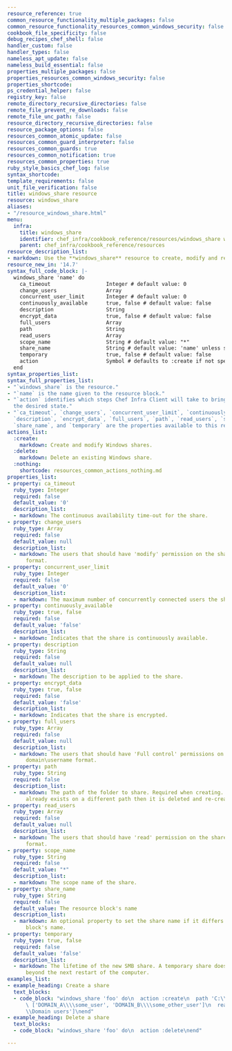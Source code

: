 ```yaml
---
resource_reference: true
common_resource_functionality_multiple_packages: false
common_resource_functionality_resources_common_windows_security: false
cookbook_file_specificity: false
debug_recipes_chef_shell: false
handler_custom: false
handler_types: false
nameless_apt_update: false
nameless_build_essential: false
properties_multiple_packages: false
properties_resources_common_windows_security: false
properties_shortcode: 
ps_credential_helper: false
registry_key: false
remote_directory_recursive_directories: false
remote_file_prevent_re_downloads: false
remote_file_unc_path: false
resource_directory_recursive_directories: false
resource_package_options: false
resources_common_atomic_update: false
resources_common_guard_interpreter: false
resources_common_guards: true
resources_common_notification: true
resources_common_properties: true
ruby_style_basics_chef_log: false
syntax_shortcode: 
template_requirements: false
unit_file_verification: false
title: windows_share resource
resource: windows_share
aliases:
- "/resource_windows_share.html"
menu:
  infra:
    title: windows_share
    identifier: chef_infra/cookbook_reference/resources/windows_share windows_share
    parent: chef_infra/cookbook_reference/resources
resource_description_list:
- markdown: Use the **windows_share** resource to create, modify and remove Windows shares.
resource_new_in: '14.7'
syntax_full_code_block: |-
  windows_share 'name' do
    ca_timeout                  Integer # default value: 0
    change_users                Array
    concurrent_user_limit       Integer # default value: 0
    continuously_available      true, false # default value: false
    description                 String
    encrypt_data                true, false # default value: false
    full_users                  Array
    path                        String
    read_users                  Array
    scope_name                  String # default value: "*"
    share_name                  String # default value: 'name' unless specified
    temporary                   true, false # default value: false
    action                      Symbol # defaults to :create if not specified
  end
syntax_properties_list: 
syntax_full_properties_list:
- "`windows_share` is the resource."
- "`name` is the name given to the resource block."
- "`action` identifies which steps Chef Infra Client will take to bring the node into
  the desired state."
- "`ca_timeout`, `change_users`, `concurrent_user_limit`, `continuously_available`,
  `description`, `encrypt_data`, `full_users`, `path`, `read_users`, `scope_name`,
  `share_name`, and `temporary` are the properties available to this resource."
actions_list:
  :create:
    markdown: Create and modify Windows shares.
  :delete:
    markdown: Delete an existing Windows share.
  :nothing:
    shortcode: resources_common_actions_nothing.md
properties_list:
- property: ca_timeout
  ruby_type: Integer
  required: false
  default_value: '0'
  description_list:
  - markdown: The continuous availability time-out for the share.
- property: change_users
  ruby_type: Array
  required: false
  default_value: null
  description_list:
  - markdown: The users that should have 'modify' permission on the share in domain\username
      format.
- property: concurrent_user_limit
  ruby_type: Integer
  required: false
  default_value: '0'
  description_list:
  - markdown: The maximum number of concurrently connected users the share can accommodate.
- property: continuously_available
  ruby_type: true, false
  required: false
  default_value: 'false'
  description_list:
  - markdown: Indicates that the share is continuously available.
- property: description
  ruby_type: String
  required: false
  default_value: null
  description_list:
  - markdown: The description to be applied to the share.
- property: encrypt_data
  ruby_type: true, false
  required: false
  default_value: 'false'
  description_list:
  - markdown: Indicates that the share is encrypted.
- property: full_users
  ruby_type: Array
  required: false
  default_value: null
  description_list:
  - markdown: The users that should have 'Full control' permissions on the share in
      domain\username format.
- property: path
  ruby_type: String
  required: false
  description_list:
  - markdown: The path of the folder to share. Required when creating. If the share
      already exists on a different path then it is deleted and re-created.
- property: read_users
  ruby_type: Array
  required: false
  default_value: null
  description_list:
  - markdown: The users that should have 'read' permission on the share in domain\username
      format.
- property: scope_name
  ruby_type: String
  required: false
  default_value: "*"
  description_list:
  - markdown: The scope name of the share.
- property: share_name
  ruby_type: String
  required: false
  default_value: The resource block's name
  description_list:
  - markdown: An optional property to set the share name if it differs from the resource
      block's name.
- property: temporary
  ruby_type: true, false
  required: false
  default_value: 'false'
  description_list:
  - markdown: The lifetime of the new SMB share. A temporary share does not persist
      beyond the next restart of the computer.
examples_list:
- example_heading: Create a share
  text_blocks:
  - code_block: "windows_share 'foo' do\n  action :create\n  path 'C:\\\\foo'\n  full_users\
      \ ['DOMAIN_A\\\\some_user', 'DOMAIN_B\\\\some_other_user']\n  read_users ['DOMAIN_C\\\
      \\Domain users']\nend"
- example_heading: Delete a share
  text_blocks:
  - code_block: "windows_share 'foo' do\n  action :delete\nend"

---
```

